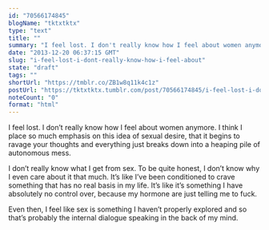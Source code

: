 ```yaml
---
id: "70566174845"
blogName: "tktxtktx"
type: "text"
title: ""
summary: "I feel lost. I don't really know how I feel about women anymore. I think I place so much emphasis on this idea of sexual desire,..."
date: "2013-12-20 06:37:15 GMT"
slug: "i-feel-lost-i-dont-really-know-how-i-feel-about"
state: "draft"
tags: ""
shortUrl: "https://tmblr.co/ZB1w8q11k4c1z"
postUrl: "https://tktxtktx.tumblr.com/post/70566174845/i-feel-lost-i-dont-really-know-how-i-feel-about"
noteCount: "0"
format: "html"
---
```


I feel lost. I don’t really know how I feel about women anymore. I think I place so much emphasis on this idea of sexual desire, that it begins to ravage your thoughts and everything just breaks down into a heaping pile of autonomous mess. 

I don’t really know what I get from sex. To be quite honest, I don’t know why I even care about it that much. It’s like I’ve been conditioned to crave something that has no real basis in my life. It’s like it’s something I have absolutely no control over, because my hormone are just telling me to fuck. 

Even then, I feel like sex is something I haven’t properly explored and so that’s probably the internal dialogue speaking in the back of my mind.